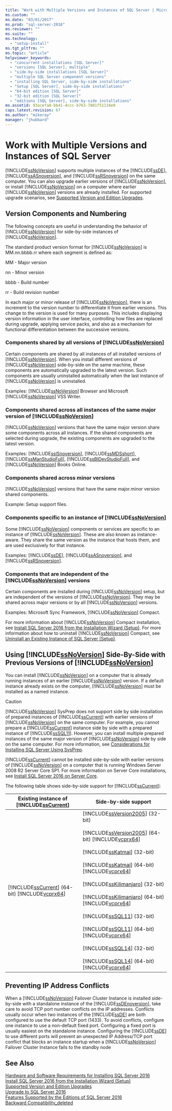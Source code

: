 ```yaml
---
title: "Work with Multiple Versions and Instances of SQL Server | Microsoft Docs"
ms.custom: ""
ms.date: "03/01/2017"
ms.prod: "sql-server-2016"
ms.reviewer: ""
ms.suite: ""
ms.technology: 
  - "setup-install"
ms.tgt_pltfrm: ""
ms.topic: "article"
helpviewer_keywords: 
  - "concurrent installations [SQL Server]"
  - "versions [SQL Server], multiple"
  - "side-by-side installations [SQL Server]"
  - "multiple SQL Server component versions"
  - "installing SQL Server, side-by-side installations"
  - "Setup [SQL Server], side-by-side installations"
  - "64-bit edition [SQL Server]"
  - "32-bit edition [SQL Server]"
  - "editions [SQL Server], side-by-side installations"
ms.assetid: 93acefa8-bb41-4ccc-b763-7801f51134e0
caps.latest.revision: 67
ms.author: "mikeray"
manager: "jhubbard"
---
```

# Work with Multiple Versions and Instances of SQL Server
  [!INCLUDE[ssNoVersion](../../advanced-analytics/r-services/includes/ssnoversion-md.md)] supports multiple instances of the [!INCLUDE[ssDE](../../analysis-services/instances/install/windows/includes/ssde-md.md)], [!INCLUDE[ssASnoversion](../../analysis-services/includes/ssasnoversion-md.md)], and [!INCLUDE[ssRSnoversion](../../advanced-analytics/r-services/includes/ssrsnoversion-md.md)] on the same computer. You can also upgrade earlier versions of [!INCLUDE[ssNoVersion](../../advanced-analytics/r-services/includes/ssnoversion-md.md)], or install [!INCLUDE[ssNoVersion](../../advanced-analytics/r-services/includes/ssnoversion-md.md)] on a computer where earlier [!INCLUDE[ssNoVersion](../../advanced-analytics/r-services/includes/ssnoversion-md.md)] versions are already installed. For supported upgrade scenarios, see [Supported Version and Edition Upgrades](../../database-engine/install/windows/supported-version-and-edition-upgrades.md).  
  
## Version Components and Numbering  
 The following concepts are useful in understanding the behavior of [!INCLUDE[ssNoVersion](../../advanced-analytics/r-services/includes/ssnoversion-md.md)] for side-by-side instances of [!INCLUDE[ssNoVersion](../../advanced-analytics/r-services/includes/ssnoversion-md.md)].  
  
 The standard product version format for [!INCLUDE[ssNoVersion](../../advanced-analytics/r-services/includes/ssnoversion-md.md)] is MM.nn.bbbb.rr where each segment is defined as:  
  
 MM - Major version  
  
 nn - Minor version  
  
 bbbb - Build number  
  
 rr - Build revision number  
  
 In each major or minor release of [!INCLUDE[ssNoVersion](../../advanced-analytics/r-services/includes/ssnoversion-md.md)], there is an increment to the version number to differentiate it from earlier versions. This change to the version is used for many purposes. This includes displaying version information in the user interface, controlling how files are replaced during upgrade, applying service packs, and also as a mechanism for functional differentiation between the successive versions.  
  
### Components shared by all versions of [!INCLUDE[ssNoVersion](../../advanced-analytics/r-services/includes/ssnoversion-md.md)]  
 Certain components are shared by all instances of all installed versions of [!INCLUDE[ssNoVersion](../../advanced-analytics/r-services/includes/ssnoversion-md.md)]. When you install different versions of [!INCLUDE[ssNoVersion](../../advanced-analytics/r-services/includes/ssnoversion-md.md)] side-by-side on the same machine, these components are automatically upgraded to the latest version. Such components are usually uninstalled automatically when the last instance of [!INCLUDE[ssNoVersion](../../advanced-analytics/r-services/includes/ssnoversion-md.md)] is uninstalled.  
  
 Examples: [!INCLUDE[ssNoVersion](../../advanced-analytics/r-services/includes/ssnoversion-md.md)] Browser and Microsoft [!INCLUDE[ssNoVersion](../../advanced-analytics/r-services/includes/ssnoversion-md.md)] VSS Writer.  
  
### Components shared across all instances of the same major version of [!INCLUDE[ssNoVersion](../../advanced-analytics/r-services/includes/ssnoversion-md.md)]  
 [!INCLUDE[ssNoVersion](../../advanced-analytics/r-services/includes/ssnoversion-md.md)] versions that have the same major version share some components across all instances. If the shared components are selected during upgrade, the existing components are upgraded to the latest version.  
  
 Examples: [!INCLUDE[ssISnoversion](../../advanced-analytics/r-services/includes/ssisnoversion-md.md)], [!INCLUDE[ssMDSshort](../../analysis-services/includes/ssmdsshort-md.md)], [!INCLUDE[ssManStudioFull](../../advanced-analytics/r-services/includes/ssmanstudiofull-md.md)], [!INCLUDE[ssBIDevStudioFull](../../analysis-services/includes/ssbidevstudiofull-md.md)], and [!INCLUDE[ssNoVersion](../../advanced-analytics/r-services/includes/ssnoversion-md.md)] Books Online.  
  
### Components shared across minor versions  
 [!INCLUDE[ssNoVersion](../../advanced-analytics/r-services/includes/ssnoversion-md.md)] versions that have the same major.minor version shared components.  
  
 Example: Setup support files.  
  
### Components specific to an instance of [!INCLUDE[ssNoVersion](../../advanced-analytics/r-services/includes/ssnoversion-md.md)]  
 Some [!INCLUDE[ssNoVersion](../../advanced-analytics/r-services/includes/ssnoversion-md.md)] components or services are specific to an instance of [!INCLUDE[ssNoVersion](../../advanced-analytics/r-services/includes/ssnoversion-md.md)]. These are also known as instance-aware. They share the same version as the instance that hosts them, and are used exclusively for that instance.  
  
 Examples: [!INCLUDE[ssDE](../../analysis-services/instances/install/windows/includes/ssde-md.md)], [!INCLUDE[ssASnoversion](../../analysis-services/includes/ssasnoversion-md.md)], and [!INCLUDE[ssRSnoversion](../../advanced-analytics/r-services/includes/ssrsnoversion-md.md)].  
  
### Components that are independent of the [!INCLUDE[ssNoVersion](../../advanced-analytics/r-services/includes/ssnoversion-md.md)] versions  
 Certain components are installed during [!INCLUDE[ssNoVersion](../../advanced-analytics/r-services/includes/ssnoversion-md.md)] setup, but are independent of the versions of [!INCLUDE[ssNoVersion](../../advanced-analytics/r-services/includes/ssnoversion-md.md)]. They may be shared across major versions or by all [!INCLUDE[ssNoVersion](../../advanced-analytics/r-services/includes/ssnoversion-md.md)] versions.  
  
 Examples: Microsoft Sync Framework, [!INCLUDE[ssNoVersion](../../advanced-analytics/r-services/includes/ssnoversion-md.md)] Compact.  
  
 For more information about [!INCLUDE[ssNoVersion](../../advanced-analytics/r-services/includes/ssnoversion-md.md)] Compact installation, see [Install SQL Server 2016 from the Installation Wizard &#40;Setup&#41;](../Topic/Install%20SQL%20Server%202016%20from%20the%20Installation%20Wizard%20\(Setup\).md). For more information about how to uninstall [!INCLUDE[ssNoVersion](../../advanced-analytics/r-services/includes/ssnoversion-md.md)] Compact, see [Uninstall an Existing Instance of SQL Server &#40;Setup&#41;](../../sql-server/install/uninstall-an-existing-instance-of-sql-server-setup.md).  
  
## Using [!INCLUDE[ssNoVersion](../../advanced-analytics/r-services/includes/ssnoversion-md.md)] Side-By-Side with Previous Versions of [!INCLUDE[ssNoVersion](../../advanced-analytics/r-services/includes/ssnoversion-md.md)]  
 You can install [!INCLUDE[ssNoVersion](../../advanced-analytics/r-services/includes/ssnoversion-md.md)] on a computer that is already running instances of an earlier [!INCLUDE[ssNoVersion](../../advanced-analytics/r-services/includes/ssnoversion-md.md)] version. If a default instance already exists on the computer, [!INCLUDE[ssNoVersion](../../advanced-analytics/r-services/includes/ssnoversion-md.md)] must be installed as a named instance.  
  
> [!CAUTION]  
>  [!INCLUDE[ssNoVersion](../../advanced-analytics/r-services/includes/ssnoversion-md.md)] SysPrep does not support side by side installation of prepared instances of [!INCLUDE[ssCurrent](../../advanced-analytics/r-services/includes/sscurrent-md.md)] with earlier versions of [!INCLUDE[ssNoVersion](../../advanced-analytics/r-services/includes/ssnoversion-md.md)] on the same computer. For example, you cannot prepare a [!INCLUDE[ssCurrent](../../advanced-analytics/r-services/includes/sscurrent-md.md)] instance side by side with a prepared instance of [!INCLUDE[ssSQL11](../../analysis-services/includes/sssql11-md.md)]. However, you can install multiple prepared instances of the same major version of [!INCLUDE[ssNoVersion](../../advanced-analytics/r-services/includes/ssnoversion-md.md)] side by side on the same computer. For more information, see [Considerations for Installing SQL Server Using SysPrep](../../database-engine/install/windows/considerations-for-installing-sql-server-using-sysprep.md).  
>   
>  [!INCLUDE[ssCurrent](../../advanced-analytics/r-services/includes/sscurrent-md.md)] cannot be installed side-by-side with earlier versions of [!INCLUDE[ssNoVersion](../../advanced-analytics/r-services/includes/ssnoversion-md.md)] on a computer that is running Windows Server 2008 R2 Server Core SP1. For more information on Server Core installations, see [Install SQL Server 2016 on Server Core](../Topic/Install%20SQL%20Server%202016%20on%20Server%20Core.md).  
  
 The following table shows side-by-side support for [!INCLUDE[ssCurrent](../../advanced-analytics/r-services/includes/sscurrent-md.md)]:  
  
|Existing instance of [!INCLUDE[ssCurrent](../../advanced-analytics/r-services/includes/sscurrent-md.md)]|Side-by-side support|  
|--------------------------------------------------|----------------------------|  
|[!INCLUDE[ssCurrent](../../advanced-analytics/r-services/includes/sscurrent-md.md)] (64-bit) [!INCLUDE[vcprx64](../../analysis-services/data-mining/includes/vcprx64-md.md)]|[!INCLUDE[ssVersion2005](../../analysis-services/data-mining/includes/ssversion2005-md.md)] (32-bit)<br /><br /> [!INCLUDE[ssVersion2005](../../analysis-services/data-mining/includes/ssversion2005-md.md)] (64-bit) [!INCLUDE[vcprx64](../../analysis-services/data-mining/includes/vcprx64-md.md)]<br /><br /> [!INCLUDE[ssKatmai](../../analysis-services/data-mining/includes/sskatmai-md.md)] (32-bit)<br /><br /> [!INCLUDE[ssKatmai](../../analysis-services/data-mining/includes/sskatmai-md.md)] (64-bit) [!INCLUDE[vcprx64](../../analysis-services/data-mining/includes/vcprx64-md.md)]<br /><br /> [!INCLUDE[ssKilimanjaro](../../analysis-services/instances/install/windows/includes/sskilimanjaro-md.md)] (32-bit)<br /><br /> [!INCLUDE[ssKilimanjaro](../../analysis-services/instances/install/windows/includes/sskilimanjaro-md.md)] (64-bit) [!INCLUDE[vcprx64](../../analysis-services/data-mining/includes/vcprx64-md.md)]<br /><br /> [!INCLUDE[ssSQL11](../../analysis-services/includes/sssql11-md.md)] (32-bit)<br /><br /> [!INCLUDE[ssSQL11](../../analysis-services/includes/sssql11-md.md)] (64-bit) [!INCLUDE[vcprx64](../../analysis-services/data-mining/includes/vcprx64-md.md)]<br /><br /> [!INCLUDE[ssSQL14](../../analysis-services/includes/sssql14-md.md)] (32-bit)<br /><br /> [!INCLUDE[ssSQL14](../../analysis-services/includes/sssql14-md.md)] (64-bit) [!INCLUDE[vcprx64](../../analysis-services/data-mining/includes/vcprx64-md.md)]|  
  
## Preventing IP Address Conflicts  
 When a [!INCLUDE[ssNoVersion](../../advanced-analytics/r-services/includes/ssnoversion-md.md)] Failover Cluster Instance is installed side-by-side with a standalone instance of the [!INCLUDE[ssDEnoversion](../../analysis-services/instances/install/windows/includes/ssdenoversion-md.md)], take care to avoid TCP port number conflicts on the IP addresses. Conflicts usually occur when two instances of the [!INCLUDE[ssDE](../../analysis-services/instances/install/windows/includes/ssde-md.md)] are both configured to use the default TCP port (1433). To avoid conflicts, configure one instance to use a non-default fixed port. Configuring a fixed port is usually easiest on the standalone instance. Configuring the [!INCLUDE[ssDE](../../analysis-services/instances/install/windows/includes/ssde-md.md)] to use different ports will prevent an unexpected IP Address/TCP port conflict that blocks an instance startup when a [!INCLUDE[ssNoVersion](../../advanced-analytics/r-services/includes/ssnoversion-md.md)] Failover Cluster Instance fails to the standby node  
  
## See Also  
 [Hardware and Software Requirements for Installing SQL Server 2016](../Topic/Hardware%20and%20Software%20Requirements%20for%20Installing%20SQL%20Server%202016.md)   
 [Install SQL Server 2016 from the Installation Wizard &#40;Setup&#41;](../Topic/Install%20SQL%20Server%202016%20from%20the%20Installation%20Wizard%20\(Setup\).md)   
 [Supported Version and Edition Upgrades](../../database-engine/install/windows/supported-version-and-edition-upgrades.md)   
 [Upgrade to SQL Server 2016](../Topic/Upgrade%20to%20SQL%20Server%202016.md)   
 [Features Supported by the Editions of SQL Server 2016](../Topic/Features%20Supported%20by%20the%20Editions%20of%20SQL%20Server%202016.md)   
 [Backward Compatibility_deleted](../Topic/Backward%20Compatibility_deleted.md)  
  
  